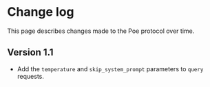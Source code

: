 # Change log

This page describes changes made to the Poe protocol over time.

## Version 1.1

* Add the `temperature` and `skip_system_prompt` parameters to `query` requests.
